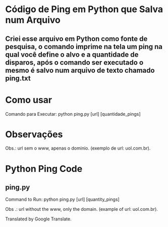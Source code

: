 # Código de Ping em Python que Salva num Arquivo
## Criei esse arquivo em Python como fonte de pesquisa, o comando imprime na tela um ping na qual você define o alvo e a quantidade de disparos, após o comando ser executado o mesmo é salvo num arquivo de texto chamado ping.txt

# Como usar
Comando para Executar:
python ping.py [url] [quantidade_pings]

# Observações
Obs.: url sem o www, apenas o dominio. (exemplo de url: uol.com.br).




# Python Ping Code
## ping.py

Command to Run: python ping.py [url] [quantity_pings]

Obs .: url without the www, only the domain. (example of url: uol.com.br).

Translated by Google Translate.
